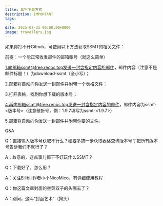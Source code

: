 ```yaml
---
title: 其它下载方式
description: IMPORTANT
tags:
  - 
date: 2025-08-31 00:00:00+0000
image: travellers.jpg
---
```


如果你打不开Github，可使用以下方法获取SSMT的相关文件：

前提：一个能正常收发邮件的邮箱账号（就这么简单）

1.向邮箱ssmt@free.recos.top发送一封含指定内容的邮件，邮件内容（注意不是邮件标题！）为download-ssmt（全小写）；

2.邮箱将自动向你发送一封邮件并附带一个表格文件；

3.打开表格，找到你想下载的版本号；

4.再向邮箱ssmt@free.recos.top发送一封含指定内容的邮件，邮件内容为ssmt-<版本号>（注意破折号，例：1.9.7填写为ssmt-<1.9.7>）

5.邮箱将自动向你发送一封邮件并附带你要的文件。

Q&A

Q：直接输入版本号获取不行么？硬要多搞一步获取表格查询版本号？把所有版本号告诉我们不就行了？

A：故意的，这点事儿都干不好玩什么SSMT？

Q：下载好了，怎么用？

A：关注Bilibili作者小小NicoMico，有详细使用教程

Q：你这篇文章封面的空荧双子的头哪去了？

A：别问，这叫“封面艺术”（狗头）
